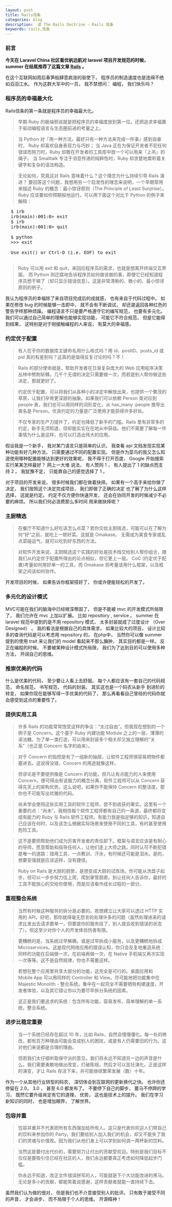 ```yaml
---
layout: post
title: Rails信条
categories: blog
description:  读 The Rails Doctrine - Rails 信条
keywords: rails,信条
---
```


### 前言 ###

**今天在 Laravel China 社区看优帆远航对 laravel 项目开发规范的时候， summer 在结尾推荐了这篇文章 [Rails](https://ruby-china.org/wiki/the-rails-doctrine) 。**

 在这个互联网如雨后春笋般肆意疯涨的驱使下， 程序员的制造速度也是连绵不绝如滔滔江水。 作为这群大军中的一员， 我不禁想问：
 编程， 我们快乐吗？ 
 
### 程序员的幸福最大化 ###
 
 Rails信条的第一条就是程序员的幸福最大化。 
 > 早期 Ruby 的极端邪说就是把程序员的幸福度放到第一位。还把追求幸福置于驱动编程语言与生态圈前进的考量之上。
 
 > 当 Python 对『用一种方法，最好只有一种方法来完成一件事』感到自豪时， Ruby 却喜欢自身表现力与巧妙；
 当 Java 正在为保证开发者不犯任何错误而努力时，Ruby 却敢在开发者的工具库中放一个可以用来『上吊』的绳子。
 当 Smalltalk 专注于消息传递的纯粹性时，Ruby 却贪婪地累积着关键字和复杂的语法构造。

 > 无论如何，究竟这对 Rails 意味着什么？这个理念为什么持续引导 Rails 演进？
 要回答这个问题，我想用另一个启发性的理念来说明，一个早期常用来描述 Ruby 的概念：最小惊讶原则（The Principle of Least Surprise）。
 Ruby 应该要如你预期般地运行。可以用下面这个对比于 Python 的例子来解释：
 
<pre class="html" name="colorcode">
  $ irb
  irb(main):001:0> exit
  $ irb
  irb(main):001:0> quit
    
  $ python
  >>> exit
 
  Use exit() or Ctrl-D (i.e. EOF) to exit
  </pre>
   
  > Ruby 可以用 exit 和 quit，来回应程序员的需求，也就是想离开终端交互界面。
  而 Python 则迂腐地告诉程序员如何做该做的事，即便它已经知道程序员想干嘛了（却只显示错误信息）。这是非常清晰的、微小的、最小惊讶原则的例子。

  我认为程序员的幸福除了来自项目完成后的成就感， 也有来自于代码过程中。 如果在修改 bug 的时候能够一击即中， 就不会有不断调试， 
  却还是返回各种红色的警告字样那种烦躁。 编程语言不只是要严格遵守它的编写规范， 也要有多元化。 我们可以通过自己简单的理解也能够实现功能， 
  可能它不符合规范， 但是它能得到结果， 这特别是对于刚接触编程的人来说， 有莫大的幸福感。
  
 ### 约定优于配置 ###
  
  > 有人在乎你的数据库主键命名用什么格式吗？用 id、postID、posts_id 或 pid 真的有差别吗？这真的是值得反复讨论的吗？不！
  
  > Rails 的部分使命就是，帮助开发者在日渐复杂庞大的 Web 应用程序决策丛林中劈荆斩棘。几千个无谓的决定只需要做一次，而若是别人帮你做这些决定，那就更好了。
    
  > 约定优于配置，可以将我们从各种小的决定中解放出来，也提供一个繁茂的草原，让我们孕育更深层的抽象。如果我们可以依赖 Person 类对应到 people 表，我们也可以用同样的词形变化，从 has_many :people 推导出类名是 Person。优良约定的力量是广泛使用才能获得许多好处。
    
  > 不仅专家的生产力提升了，约定也降低了新手的门槛。Rails 里有非常多的约定，新手无须知道，但却能实实在在地从中获益。他们不需要了解每一件事情为什么是这样，也可以打造出伟大的应用。
  
  假设我是一个新手， 我对某门语言只是简单的认识， 我查看 api 文档发现实现某种功能有好几种方法， 只需要通过不同的配置实现。
  但是作为菜鸟的我又怎么知道使用哪种配置能够达到更好的效果呢， 我不得于打开百度， Google 开始搜索实行某某怎样最好？ 网上一大堆
  说法， 有人赞同 1 ， 有人提出了 1 的缺点而支持 2 。 我犹豫不定， 只能靠自己的感觉选择了 1 。
  
  对于项目的开发来说， 很多时候我们都在做着抉择。 如果有一个高手来给你做了决定， 我们按照这个决定完成项目， 我们即做了正确的决定
  也了解了为什么这样选择， 这就是约定。 约定不仅方便你快速开发， 还会在协同开发的时候减少不必要的麻烦。 所以我们何必浪费那么多时间
  用来做抉择呢？
  
 ### 主厨精选 ###
  
  > 在餐厅不知道什么好吃该怎么点菜？若你交给主厨挑选，可能可以在了解为何“好”之前，就吃上一顿好菜。这就是 Omakase。
  无需成为美食专家或乱点菜碰运气，就可以吃到好东西的方法。
    
  > 对软件开发来说，主厨精选这个实践的好处是技术栈交给别人帮你组合，跟我们从约定优于配置所得出的论点相似，但它更上一层。
  CoC (约定优于配置)考量如何用好单一的工具，而 Omakase 则考量该用什么框架，以及框架之间该如何协作。

   开发项目的时候， 如果告诉你框架搭好了， 你或许便能轻松的开发了。
   
  ### 多元化的设计模式 ###
   
   MVC可能在我们的脑海中已经根深蒂固了， 但是不能被 mvc 的开发模式所局限了， 我们允许在 mvc 上加以扩展。 比如 repository , service 。
   summer 在 laravel 规范中提到的是不用 repository 模式， 太多封装就成了过度设计 （Over Designed） 。 我的看法是根据自己的具体需求， 
   如果比较大的项目， 设计比较多的查询代码是可以考虑用 repository 的， 在php中， 当然你可以像 summer 提到的使用 trait 来让我们的 model 
   看起来不那么臃肿， 其实目的都是一样。 反正在编程的时候， 不要被某种设计模式所局限， 我们为了达到目的可以使用多种方法， 开阔自己的思维。
   
  ### 推崇优美的代码 ###
   
   什么是优美的代码， 至少要让人看上去舒服。 每个人都应该有一套自己的代码规范， 命名规范， 书写规范， 代码的封装。 其实这也是一个码农从新手
   到进阶的转变， 如果你现在能够写得一手优美的代码了， 那么再看看自己曾经的代码你就会感受到这点的重要性了。
   
  ### 提供实用工具 ###
   
   > 许多 Rails 的功能常常饱受这样的争议：“太过自由”。但我现在想到的一个例子是 Concern。这个基于 Ruby 内建功能 Module 之上的一层，薄薄的语法糖。为了单一类打造，可以用来封装多个相关却又独立理解的“关系”（也正是 Concern 名字的由来）。
   
   > 对于 Concern 的指控是有了一组新的抽屉，让软件工程师很容易把物件都塞进去。这说得没错，Concern 的用途就像这样。
   
   > 但谬论是不要提供像是 Concern 的功能，但凡让有点能力的人来使用 Concern，便可得出有说服力的概念分离，软件工程师可以从 Concern 获得先天上的架构优势。这么说吧，如果你不能保持 Concern 的整洁度，那你也不可能写出优雅的代码。
   
   > 尚未学会使用这些实用工具的软件工程师，尝不到收获的果实。这里有一个重要的点：“尚未”。我相信每个软件工程师都有自己的一条道，最终都将变成有能力的 Ruby 与 Rails 软件工程师。有能力我是指足够的知识，知道自己应该在何时，以及该怎么根据实际场景来使用不同的工具，有时甚至使用危险工具。
   
   > 这不是要把帮助他们成为厉害开发者的责任卸下。框架与语言应该是有耐心的导师，愿意帮助和指导任何人，让他们走上大师之路。同时认可不断犯错是唯一的道路：错用工具、一点教训、汗水，有时候还可能是泪水。是的，想要变强就是应该这样，没有捷径。
   
   > Ruby on Rails 是大厨的厨房，是想变成大厨的试炼场。你可能从洗盘子起步，但可以一步步努力往上爬，爬到掌管厨房。别让任何人告诉你，最好的工具不能放心的交给你使用，而是应该看作成长过程的一部分。
   
  ### 重视整合系统 ###
   
   > 当然有时候这种服务的拆分是必要的。若想建立让大家可以透过 HTTP 实用的 API，好吧，那你就得毫无怨言的处理许多的问题（虽然处理进来的请求比发出去请求要单一，但要是你的服务挂了，别人就会收到错误的状态了）。但这至少对你个人的开发体验伤害有限。
   
   > 更糟糕的是，当系统过早解耦，或是过早拆成小服务，以及更糟糕地拆成 Microservices。这是现代网络应用的错误认知，你只会反复地重造系统：同样的功能在后端做一次，在前端再做一次，在 Native 手机端又再次实现一次等等。这不是自然规律，你也不需要这样。
   
   > 若想在整个应用里共享大部分的功能，这完全是可行的。桌面应用和 Mobile App 可以用同样的 Controller 和 View。尽可能地把功能集中在 Majestic Monolith - 整合系统。集中在一起完全不需要牺牲构建速度，开发者体验，以及其它错让你以为要尽早拆分系统的因素。
   
   > 这正是我们要追求的系统：包含所有功能，容易发布，简单理解的单一系统，整合系统。
   
  ### 进步比稳定重要 ###
   
   > 当一个系统已经存在超过 10 年，比如 Rails，自然会慢慢僵化。每一处的修改，都有百万种理由可能会变成别人的困扰，或是有人仍需要旧的行为。这对他们来说都是合理的理由。
   
   > 但若我们太仔细听取保守派的意见，我们将永远不知道另一边的声音是什么。我们需要勇敢地做出改变，打破陈规，然后才可以茁壮演化。正是这样的演变，才让 Rails 存活下来，并可能继续繁荣发展（数）十年。
   
   作为一个从其他行业转型的码农， 深切体会到互联网的更新换代之快。 也许你还停留在 2.0， 3.0 ， 甚至 6.0 都发布了。 不要停下自己的脚步， 
   要马不停蹄的学习， 既然它要升级肯定有它的道理， 优势， 这也是技术上的提升。 我们在学习新知识的同时， 也是增加眼界， 了解世界。
   
  ### 包容并重 ###
   
   > 包容并重并不代表把所有东西强加给所有人。这只是代表你欢迎人们带自己的饮料来参加你的 Party。我们要给别人加入我们的机会，却又不能失了我们的灵魂与价值观。因为我们从他们身上可以学到如何调一两杯新的饮料。
   
   > 当然这是要付出代价的，需要努力让付出的贡献受欢迎。特别是我们目标不仅仅是要吸引住已经在社区的人，我们永远都要真正考虑如何降低起步门槛。
   
   > 你永远不知道，改正文件错误拼写的人，可能就是下个大功能改进的黑马。无论是多小的贡献，都能笑着说感谢，这样贡献者就能一直持续下去。
   
   虽然我们认为做的很对， 但是我们也不介意接受别人的批评。 只有敢于接受不同的声音， 才会进步， 而不局限于个人的思维。 开源精神！
   
